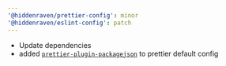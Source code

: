 ```yaml
---
'@hiddenraven/prettier-config': minor
'@hiddenraven/eslint-config': patch
---
```


- Update dependencies
- added [`prettier-plugin-packagejson`](https://www.npmjs.com/package/prettier-plugin-packagejson) to prettier default config
